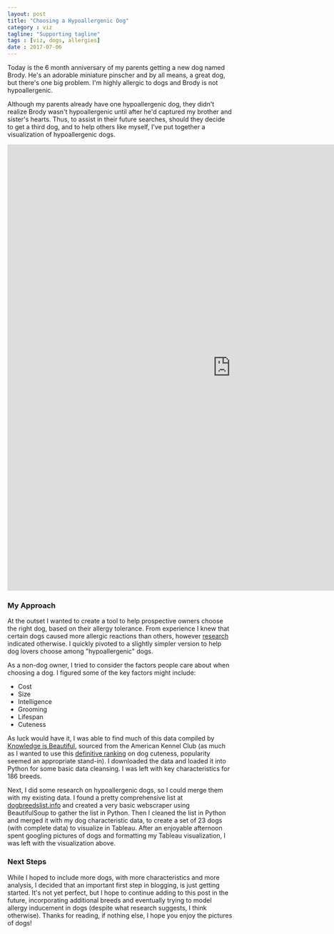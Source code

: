 ```yaml
---
layout: post
title: "Choosing a Hypoallergenic Dog"
category : viz
tagline: "Supporting tagline"
tags : [viz, dogs, allergies]
date : 2017-07-06
---
```


<p class="intro"><span class="dropcap">T</span>oday is the 6 month anniversary of my parents getting a new dog named Brody. He's an adorable miniature pinscher and by all means, a great dog, but there's one big problem. I'm highly allergic to dogs and Brody is not hypoallergenic.</p>

Although my parents already have one hypoallergenic dog, they didn't realize Brody wasn't hypoallergenic until after he'd captured my brother and sister's hearts. Thus, to assist in their future searches, should they decide to get a third dog, and to help others like myself, I've put together a visualization of hypoallergenic dogs.

<iframe
  style="border: 0px;"
  src="https://public.tableau.com/shared/QDCSBRNZK?:display_count=yes"
  scrolling="no"
  width="1000px"
  height="1000px">
</iframe>

### My Approach
At the outset I wanted to create a tool to help prospective owners choose the right dog, based on their allergy tolerance. From experience I knew that certain dogs caused more allergic reactions than others, however [research][studylink] indicated otherwise. I quickly pivoted to a slightly simpler version to help dog lovers choose among "hypoallergenic" dogs.

As a non-dog owner, I tried to consider the factors people care about when choosing a dog. I figured some of the key factors might include:

* Cost
* Size
* Intelligence
* Grooming
* Lifespan
* Cuteness

As luck would have it, I was able to find much of this data compiled by [Knowledge is Beautiful][bestinshow], sourced from the American Kennel Club (as much as I wanted to use this [definitive ranking][puppers] on dog cuteness, popularity seemed an appropriate stand-in). I downloaded the data and loaded it into Python for some basic data cleansing. I was left with key characteristics for 186 breeds.

Next, I did some research on hypoallergenic dogs, so I could merge them with my existing data. I found a pretty comprehensive list at [dogbreedslist.info][hypos] and created a very basic webscraper using BeautifulSoup to gather the list in Python. Then I cleaned the list in Python and merged it with my dog characteristic data, to create a set of 23 dogs (with complete data) to visualize in Tableau. After an enjoyable afternoon spent googling pictures of dogs and formatting my Tableau visualization, I was left with the visualization above.

### Next Steps
While I hoped to include more dogs, with more characteristics and more analysis, I decided that an important first step in blogging, is just getting started. It's not yet perfect, but I hope to continue adding to this post in the future, incorporating additional breeds and eventually trying to model allergy inducement in dogs (despite what research suggests, I think otherwise). Thanks for reading, if nothing else, I hope you enjoy the pictures of dogs!


[studylink]: https://well.blogs.nytimes.com/2011/07/11/the-myth-of-the-allergy-free-dog/
[puppers]: https://www.buzzfeed.com/kaelintully/sorry-guys-this-was-really-hard?utm_term=.ksD6orzqq#.bhMJ1K4ee
[bestinshow]: https://docs.google.com/spreadsheets/d/1l_HfF5EaN-QgnLc2UYdCc7L2CVrk0p3VdGB1godOyhk/edit#gid=20
[hypos]: http://www.dogbreedslist.info/hypoallergenic-dog-breeds/list_14_1.html#.WV6xOBMrLq0
